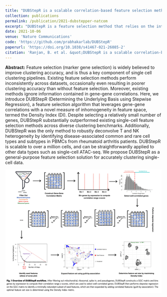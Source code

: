 ```yaml
---
title: "DUBStepR is a scalable correlation-based feature selection method for accurately clustering single-cell data"
collection: publications
permalink: /publication/2021-dubstepper-natcom
excerpt: "DUBStepR is a feature selection method that relies on the intuition of finding the most informative features given the set of features already identified. <br/><img src='/images/‎dubsteppr_fig1.png' height='477' width='500'>"
date: 2021-10-06
venue: 'Nature Communications'
code: 'https://github.com/prabhakarlab/DUBStepR'
paperurl: 'https://doi.org/10.1038/s41467-021-26085-2'
citation: 'Ranjan, B. et al. &quot;DUBStepR is a scalable correlation-based feature selection method for accurately clustering single-cell data.&quot; <i>Nat. Commun.</i>. 12, 5849 (2021).'
---
```


**Abstract:**
Feature selection (marker gene selection) is widely believed to improve clustering accuracy, and is thus a key component of single cell clustering pipelines. Existing feature selection methods perform inconsistently across datasets, occasionally even resulting in poorer clustering accuracy than without feature selection. Moreover, existing methods ignore information contained in gene-gene correlations. Here, we introduce DUBStepR (Determining the Underlying Basis using Stepwise Regression), a feature selection algorithm that leverages gene-gene correlations with a novel measure of inhomogeneity in feature space, termed the Density Index (DI). Despite selecting a relatively small number of genes, DUBStepR substantially outperformed existing single-cell feature selection methods across diverse clustering benchmarks. Additionally, DUBStepR was the only method to robustly deconvolve T and NK heterogeneity by identifying disease-associated common and rare cell types and subtypes in PBMCs from rheumatoid arthritis patients. DUBStepR is scalable to over a million cells, and can be straightforwardly applied to other data types such as single-cell ATAC-seq. We propose DUBStepR as a general-purpose feature selection solution for accurately clustering single-cell data.

![](/images/dubsteppr_fig1.png)
